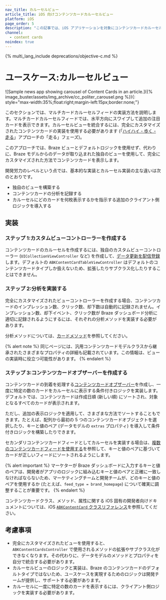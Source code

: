 ```yaml
---
nav_title: カルーセルビュー
article_title: iOS 向けコンテンツカードカルーセルビュー
platform: iOS
page_order: 5
description: "この記事では、iOS アプリケーションを対象にコンテンツカードカルーセルビューのユースケースを実装する方法について説明します。"
channel:
  - content cards
noindex: true
---
```


{% multi_lang_include deprecations/objective-c.md %}

# ユースケース:カルーセルビュー

![Sample news app showing carousel of Content Cards in an article.]({% image_buster/assets/img_archive/cc_politer_carousel.png %}){: style="max-width:35%;float:right;margin-left:15px;border:none;"}

このセクションでは、マルチカードカルーセルフィードの実装方法を説明します。マルチカードカルーセルフィードでは、水平方向にスワイプして追加の注目カードを表示できます。カルーセルビューを統合するには、完全にカスタマイズされたコンテンツカードの実装を使用する必要があります (「[ハイハイ - 歩く - 走る][1]」アプローチの「走る」フェーズ)。

このアプローチでは、Braze ビューとデフォルトロジックを使用せず、代わりに、Braze モデルからのデータが取り込まれた独自のビューを使用して、完全にカスタマイズされた方法でコンテンツカードを表示します。

開発労力のレベルという点では、基本的な実装とカルーセル実装の主な違いは次のとおりです。

- 独自のビューを構築する
- コンテンツカードの分析を記録する
- カルーセルにどのカードを何枚表示するかを指示する追加のクライアント側ロジックを導入する

## 実装

### ステップ 1:カスタムビューコントローラーを作成する

コンテンツカードのカルーセルを作成するには、独自のカスタムビューコントローラー (`UICollectionViewController` など) を作成して、[データ更新を配信登録]({{site.baseurl}}/developer_guide/platform_integration_guides/ios/content_cards/integration/#getting-the-data)します。デフォルトの `ABKContentCardTableViewController` はデフォルトのコンテンツカードタイプしか扱えないため、拡張したりサブクラス化したりすることはできません。

### ステップ 2:分析を実装する

完全にカスタマイズされたビューコントローラーを作成する場合、コンテンツカードのインプレッション数、クリック数、却下数は自動的に記録されません。インプレッション数、却下イベント、クリック数が Braze ダッシュボード分析に適切に記録されるようにするには、それぞれの分析メソッドを実装する必要があります。

分析メソッドについては、[カードメソッド]({{site.baseurl}}/developer_guide/platform_integration_guides/ios/content_cards/integration/#card-methods)を参照してください。 

{% alert note %}
同じページには、汎用コンテンツカードモデルクラスから継承されたさまざまなプロパティの詳細も記載されています。この情報は、ビューの実装時に役立つ可能性があります。
{% endalert %}

### ステップ 3:コンテンツカードオブザーバーを作成する

コンテンツカードの到着を処理する[コンテンツカードオブザーバー]({{site.baseurl}}/developer_guide/platform_integration_guides/ios/content_cards/multiple_feeds/#step-2-set-up-a-content-card-listener)を作成し、一度に特定の数のカードをカルーセルに表示する条件付きロジックを実装します。デフォルトでは、コンテンツカードは作成日順 (新しい順) にソートされ、対象となるすべてのカードが表示されます。

ただし、追加の表示ロジックを適用して、さまざまな方法でソートすることもできます。たとえば、配列から最初の 5 つのコンテンツカードオブジェクトを選択したり、キーと値のペア (データモデルの `extras` プロパティ) を導入して条件付きロジックを構築したりできます。

セカンダリコンテンツカードフィードとしてカルーセルを実装する場合は、[複数のコンテンツカードフィードを使用する]({{site.baseurl}}/developer_guide/platform_integration_guides/ios/content_cards/multiple_feeds/)を参照して、キーと値のペアに基づいてカードが正しいフィードにソートされるようにします。

{% alert important %}
マーケターが Braze ダッシュボードに入力するキーと値のペアは、開発者がアプリのロジックに組み込むキーと値のペアと正確に一致しなければならないため、マーケティングチームと開発チームが、どのキーと値のペアを使用するか (たとえば、`feed_type = brand_homepage`) について確実に調整することが重要です。
{% endalert %}

コンテンツカードクラス、メソッド、属性に関する iOS 固有の開発者向けドキュメントについては、iOS [`ABKContentCard` クラスリファレンス](https://appboy.github.io/appboy-ios-sdk/docs/interface_a_b_k_content_card.html)を参照してください。

## 考慮事項

- 完全にカスタマイズされたビューを使用すると、`ABKContentCardsController` で使用されるメソッドの拡張やサブクラス化ができなくなります。その代わりに、データモデルのメソッドとプロパティを自分で統合する必要があります。
- カルーセルビューのロジックと実装は、Braze のコンテンツカードのデフォルトタイプではないため、ユースケースを実現するためのロジックは開発チームが提供し、サポートする必要があります。
- カルーセルに一度に特定の数のカードを表示するには、クライアント側ロジックを実装する必要があります。

[1]: {{site.baseurl}}/user_guide/message_building_by_channel/content_cards/customize/#customization-approaches
